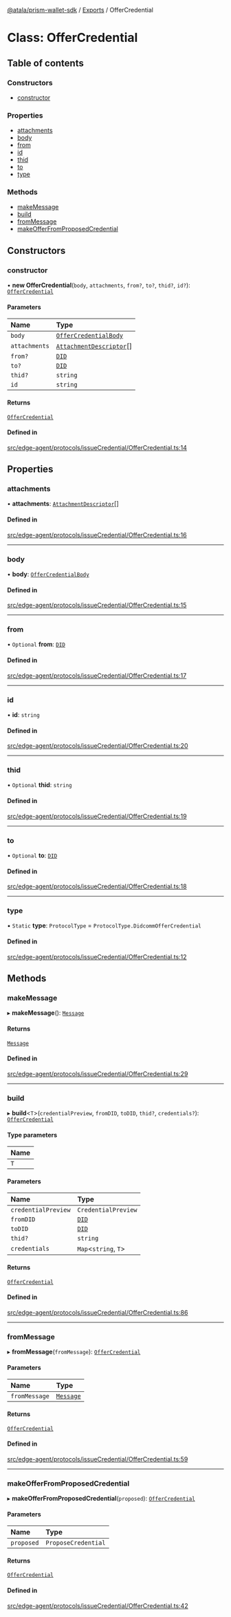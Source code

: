 [@atala/prism-wallet-sdk](../README.md) / [Exports](../modules.md) / OfferCredential

# Class: OfferCredential

## Table of contents

### Constructors

- [constructor](OfferCredential.md#constructor)

### Properties

- [attachments](OfferCredential.md#attachments)
- [body](OfferCredential.md#body)
- [from](OfferCredential.md#from)
- [id](OfferCredential.md#id)
- [thid](OfferCredential.md#thid)
- [to](OfferCredential.md#to)
- [type](OfferCredential.md#type)

### Methods

- [makeMessage](OfferCredential.md#makemessage)
- [build](OfferCredential.md#build)
- [fromMessage](OfferCredential.md#frommessage)
- [makeOfferFromProposedCredential](OfferCredential.md#makeofferfromproposedcredential)

## Constructors

### constructor

• **new OfferCredential**(`body`, `attachments`, `from?`, `to?`, `thid?`, `id?`): [`OfferCredential`](OfferCredential.md)

#### Parameters

| Name | Type |
| :------ | :------ |
| `body` | [`OfferCredentialBody`](../interfaces/OfferCredentialBody.md) |
| `attachments` | [`AttachmentDescriptor`](Domain.AttachmentDescriptor.md)[] |
| `from?` | [`DID`](Domain.DID.md) |
| `to?` | [`DID`](Domain.DID.md) |
| `thid?` | `string` |
| `id` | `string` |

#### Returns

[`OfferCredential`](OfferCredential.md)

#### Defined in

[src/edge-agent/protocols/issueCredential/OfferCredential.ts:14](https://github.com/input-output-hk/atala-prism-wallet-sdk-ts/blob/47ec1c8/src/edge-agent/protocols/issueCredential/OfferCredential.ts#L14)

## Properties

### attachments

• **attachments**: [`AttachmentDescriptor`](Domain.AttachmentDescriptor.md)[]

#### Defined in

[src/edge-agent/protocols/issueCredential/OfferCredential.ts:16](https://github.com/input-output-hk/atala-prism-wallet-sdk-ts/blob/47ec1c8/src/edge-agent/protocols/issueCredential/OfferCredential.ts#L16)

___

### body

• **body**: [`OfferCredentialBody`](../interfaces/OfferCredentialBody.md)

#### Defined in

[src/edge-agent/protocols/issueCredential/OfferCredential.ts:15](https://github.com/input-output-hk/atala-prism-wallet-sdk-ts/blob/47ec1c8/src/edge-agent/protocols/issueCredential/OfferCredential.ts#L15)

___

### from

• `Optional` **from**: [`DID`](Domain.DID.md)

#### Defined in

[src/edge-agent/protocols/issueCredential/OfferCredential.ts:17](https://github.com/input-output-hk/atala-prism-wallet-sdk-ts/blob/47ec1c8/src/edge-agent/protocols/issueCredential/OfferCredential.ts#L17)

___

### id

• **id**: `string`

#### Defined in

[src/edge-agent/protocols/issueCredential/OfferCredential.ts:20](https://github.com/input-output-hk/atala-prism-wallet-sdk-ts/blob/47ec1c8/src/edge-agent/protocols/issueCredential/OfferCredential.ts#L20)

___

### thid

• `Optional` **thid**: `string`

#### Defined in

[src/edge-agent/protocols/issueCredential/OfferCredential.ts:19](https://github.com/input-output-hk/atala-prism-wallet-sdk-ts/blob/47ec1c8/src/edge-agent/protocols/issueCredential/OfferCredential.ts#L19)

___

### to

• `Optional` **to**: [`DID`](Domain.DID.md)

#### Defined in

[src/edge-agent/protocols/issueCredential/OfferCredential.ts:18](https://github.com/input-output-hk/atala-prism-wallet-sdk-ts/blob/47ec1c8/src/edge-agent/protocols/issueCredential/OfferCredential.ts#L18)

___

### type

▪ `Static` **type**: `ProtocolType` = `ProtocolType.DidcommOfferCredential`

#### Defined in

[src/edge-agent/protocols/issueCredential/OfferCredential.ts:12](https://github.com/input-output-hk/atala-prism-wallet-sdk-ts/blob/47ec1c8/src/edge-agent/protocols/issueCredential/OfferCredential.ts#L12)

## Methods

### makeMessage

▸ **makeMessage**(): [`Message`](Domain.Message-1.md)

#### Returns

[`Message`](Domain.Message-1.md)

#### Defined in

[src/edge-agent/protocols/issueCredential/OfferCredential.ts:29](https://github.com/input-output-hk/atala-prism-wallet-sdk-ts/blob/47ec1c8/src/edge-agent/protocols/issueCredential/OfferCredential.ts#L29)

___

### build

▸ **build**\<`T`\>(`credentialPreview`, `fromDID`, `toDID`, `thid?`, `credentials?`): [`OfferCredential`](OfferCredential.md)

#### Type parameters

| Name |
| :------ |
| `T` |

#### Parameters

| Name | Type |
| :------ | :------ |
| `credentialPreview` | `CredentialPreview` |
| `fromDID` | [`DID`](Domain.DID.md) |
| `toDID` | [`DID`](Domain.DID.md) |
| `thid?` | `string` |
| `credentials` | `Map`\<`string`, `T`\> |

#### Returns

[`OfferCredential`](OfferCredential.md)

#### Defined in

[src/edge-agent/protocols/issueCredential/OfferCredential.ts:86](https://github.com/input-output-hk/atala-prism-wallet-sdk-ts/blob/47ec1c8/src/edge-agent/protocols/issueCredential/OfferCredential.ts#L86)

___

### fromMessage

▸ **fromMessage**(`fromMessage`): [`OfferCredential`](OfferCredential.md)

#### Parameters

| Name | Type |
| :------ | :------ |
| `fromMessage` | [`Message`](Domain.Message-1.md) |

#### Returns

[`OfferCredential`](OfferCredential.md)

#### Defined in

[src/edge-agent/protocols/issueCredential/OfferCredential.ts:59](https://github.com/input-output-hk/atala-prism-wallet-sdk-ts/blob/47ec1c8/src/edge-agent/protocols/issueCredential/OfferCredential.ts#L59)

___

### makeOfferFromProposedCredential

▸ **makeOfferFromProposedCredential**(`proposed`): [`OfferCredential`](OfferCredential.md)

#### Parameters

| Name | Type |
| :------ | :------ |
| `proposed` | `ProposeCredential` |

#### Returns

[`OfferCredential`](OfferCredential.md)

#### Defined in

[src/edge-agent/protocols/issueCredential/OfferCredential.ts:42](https://github.com/input-output-hk/atala-prism-wallet-sdk-ts/blob/47ec1c8/src/edge-agent/protocols/issueCredential/OfferCredential.ts#L42)
